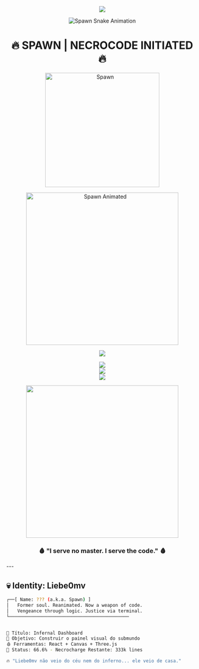 <p align="center">
  <img src="https://readme-typing-svg.demolab.com?font=Fira+Code&duration=7000&pause=1000&color=FF0000&center=true&vCenter=true&width=1000&lines=No+fundo+do+GitHub%2C+um+soldado+retorna...;Mas+ele+nao+e+humano+--+e+um+arma.;Codifica+com+necroplasma%2C+vinganca+e+proposito.;Seus+commits+sao+rastros+de+fogo.;Liebe0mv+--+conhecido+como+SPAWN.;Quando+o+erro+%23001+surge%2C+ele+responde+com+caos.;Spawn+nao+salva+almas...+ele+as+versiona." />
</p>






<p align="center">
  <img src="https://raw.githubusercontent.com/Liebe0mv/Liebe0mv/output/github-snake.svg" alt="Spawn Snake Animation" />
</p>



<h1 align="center">
  🔥 SPAWN | NECROCODE INITIATED 🔥
</h1>

<p align="center">
  <img src="https://github.com/user-attachments/assets/7207ad12-b316-422b-838e-07c58dcb15c8" alt="Spawn" width="300"/>
</p>


<p align="center">
  <img src="https://i.pinimg.com/originals/50/70/34/507034b2be2fa728c79b5f3bbbc9d720.gif" width="400" alt="Spawn Animated" />
</p>

<p align="center">
  <img src="https://readme-typing-svg.demolab.com?font=Fira+Code&size=22&pause=1000&color=FF0000&center=true&vCenter=true&width=450&lines=I+was+a+soldier...;Now+I+am+the+code+of+vengeance.;Hell+sent+me+to+GitHub." />
</p>
<p align="center"> <img src="https://github-readme-stats.vercel.app/api?username=Liebe0mv&show_icons=true&theme=dark&hide_border=true" /> <br /> <img src="https://streak-stats.demolab.com/?user=Liebe0mv&theme=dark&hide_border=true" /> <br /> <img src="https://github-readme-stats.vercel.app/api/top-langs/?username=Liebe0mv&layout=compact&theme=dark&hide_border=true" /> </p>

<p align="center"> <img src="https://i.pinimg.com/originals/b9/fc/f6/b9fcf610b4e3556ae5f83a5601fba697.gif" width="400" /> </p> <h3 align="center">🩸 "I serve no master. I serve the code." 🩸</h3>
---

## 💀 Identity: Liebe0mv

```bash
┌──[ Name: ??? (a.k.a. Spawn) ]
│   Former soul. Reanimated. Now a weapon of code.
│   Vengeance through logic. Justice via terminal.
└────────────────────────────────────────────


🎯 Título: Infernal Dashboard
💾 Objetivo: Construir o painel visual do submundo
🩸 Ferramentas: React + Canvas + Three.js
🧠 Status: 66.6% - Necrocharge Restante: 333k lines

🔥 "Liebe0mv não veio do céu nem do inferno... ele veio de casa."
